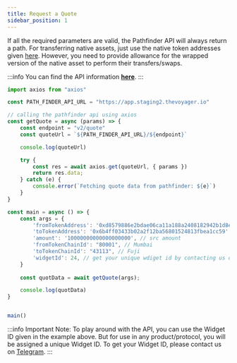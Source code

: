 ```yaml
---
title: Request a Quote
sidebar_position: 1
---
```


If all the required parameters are valid, the Pathfinder API will always return a path.
For transferring native assets, just use the native token addresses given [here](../../configurations/native-assets). However, you need to provide allowance for the wrapped version of the native asset to perform their transfers/swaps.

:::info
You can find the API information [**here**](../../../../../../api/?v=PATHFINDER).
:::

```jsx
import axios from "axios"

const PATH_FINDER_API_URL = "https://app.staging2.thevoyager.io"

// calling the pathfinder api using axios
const getQuote = async (params) => {
    const endpoint = "v2/quote"
    const quoteUrl = `${PATH_FINDER_API_URL}/${endpoint}`

    console.log(quoteUrl)

    try {
        const res = await axios.get(quoteUrl, { params })
        return res.data;
    } catch (e) {
        console.error(`Fetching quote data from pathfinder: ${e}`)
    }    
}

const main = async () => {
    const args = {
        'fromTokenAddress': '0xd8579886e2bdae06ca11a188a2408182942b1d8e',
        'toTokenAddress': '0x6b4ff03433b02a2f12ba56801524813fbea1cc59',
        'amount': '10000000000000000000', // src amount
        'fromTokenChainId': "80001", // Mumbai
        'toTokenChainId': "43113", // Fuji
        'widgetId': 24, // get your unique wdiget id by contacting us on Telegram
    }
    
    const quotData = await getQuote(args);

    console.log(quotData)
}


main()
```

:::info
Important Note: 
To play around with the API, you can use the Widget ID given in the example above. But for use in any product/protocol, you will be assigned a unique Widget ID. To get your Widget ID, please contact us on [Telegram](https://t.me/Add_ith).
:::